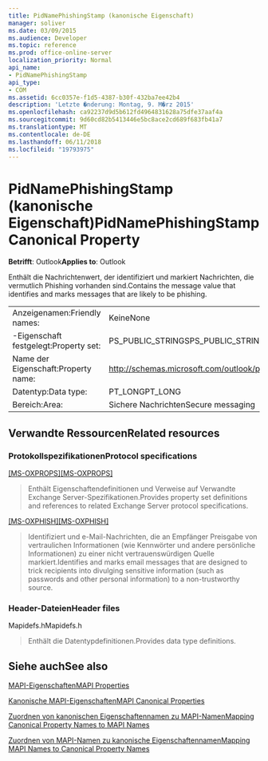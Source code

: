 ```yaml
---
title: PidNamePhishingStamp (kanonische Eigenschaft)
manager: soliver
ms.date: 03/09/2015
ms.audience: Developer
ms.topic: reference
ms.prod: office-online-server
localization_priority: Normal
api_name:
- PidNamePhishingStamp
api_type:
- COM
ms.assetid: 6cc0357e-f1d5-4387-b30f-432ba7ee42b4
description: 'Letzte �nderung: Montag, 9. M�rz 2015'
ms.openlocfilehash: ca92237d9d5b612fd4964831628a75dfe37aaf4a
ms.sourcegitcommit: 9d60cd82b5413446e5bc8ace2cd689f683fb41a7
ms.translationtype: MT
ms.contentlocale: de-DE
ms.lasthandoff: 06/11/2018
ms.locfileid: "19793975"
---
```

# <a name="pidnamephishingstamp-canonical-property"></a><span data-ttu-id="e27e7-103">PidNamePhishingStamp (kanonische Eigenschaft)</span><span class="sxs-lookup"><span data-stu-id="e27e7-103">PidNamePhishingStamp Canonical Property</span></span>

  
  
<span data-ttu-id="e27e7-104">**Betrifft**: Outlook</span><span class="sxs-lookup"><span data-stu-id="e27e7-104">**Applies to**: Outlook</span></span> 
  
<span data-ttu-id="e27e7-105">Enthält die Nachrichtenwert, der identifiziert und markiert Nachrichten, die vermutlich Phishing vorhanden sind.</span><span class="sxs-lookup"><span data-stu-id="e27e7-105">Contains the message value that identifies and marks messages that are likely to be phishing.</span></span>
  
|||
|:-----|:-----|
|<span data-ttu-id="e27e7-106">Anzeigenamen:</span><span class="sxs-lookup"><span data-stu-id="e27e7-106">Friendly names:</span></span>  <br/> |<span data-ttu-id="e27e7-107">Keine</span><span class="sxs-lookup"><span data-stu-id="e27e7-107">None</span></span>  <br/> |
|<span data-ttu-id="e27e7-108">-Eigenschaft festgelegt:</span><span class="sxs-lookup"><span data-stu-id="e27e7-108">Property set:</span></span>  <br/> |<span data-ttu-id="e27e7-109">PS_PUBLIC_STRINGS</span><span class="sxs-lookup"><span data-stu-id="e27e7-109">PS_PUBLIC_STRINGS</span></span>  <br/> |
|<span data-ttu-id="e27e7-110">Name der Eigenschaft:</span><span class="sxs-lookup"><span data-stu-id="e27e7-110">Property name:</span></span>  <br/> |http://schemas.microsoft.com/outlook/phishingstamp  <br/> |
|<span data-ttu-id="e27e7-111">Datentyp:</span><span class="sxs-lookup"><span data-stu-id="e27e7-111">Data type:</span></span>  <br/> |<span data-ttu-id="e27e7-112">PT_LONG</span><span class="sxs-lookup"><span data-stu-id="e27e7-112">PT_LONG</span></span>  <br/> |
|<span data-ttu-id="e27e7-113">Bereich:</span><span class="sxs-lookup"><span data-stu-id="e27e7-113">Area:</span></span>  <br/> |<span data-ttu-id="e27e7-114">Sichere Nachrichten</span><span class="sxs-lookup"><span data-stu-id="e27e7-114">Secure messaging</span></span>  <br/> |
   
## <a name="related-resources"></a><span data-ttu-id="e27e7-115">Verwandte Ressourcen</span><span class="sxs-lookup"><span data-stu-id="e27e7-115">Related resources</span></span>

### <a name="protocol-specifications"></a><span data-ttu-id="e27e7-116">Protokollspezifikationen</span><span class="sxs-lookup"><span data-stu-id="e27e7-116">Protocol specifications</span></span>

<span data-ttu-id="e27e7-117">[[MS-OXPROPS]](http://msdn.microsoft.com/library/f6ab1613-aefe-447d-a49c-18217230b148%28Office.15%29.aspx)</span><span class="sxs-lookup"><span data-stu-id="e27e7-117">[[MS-OXPROPS]](http://msdn.microsoft.com/library/f6ab1613-aefe-447d-a49c-18217230b148%28Office.15%29.aspx)</span></span>
  
> <span data-ttu-id="e27e7-118">Enthält Eigenschaftendefinitionen und Verweise auf Verwandte Exchange Server-Spezifikationen.</span><span class="sxs-lookup"><span data-stu-id="e27e7-118">Provides property set definitions and references to related Exchange Server protocol specifications.</span></span>
    
<span data-ttu-id="e27e7-119">[[MS-OXPHISH]](http://msdn.microsoft.com/library/ed49ab26-ba13-4d4c-8a94-98d4ceecd4b7%28Office.15%29.aspx)</span><span class="sxs-lookup"><span data-stu-id="e27e7-119">[[MS-OXPHISH]](http://msdn.microsoft.com/library/ed49ab26-ba13-4d4c-8a94-98d4ceecd4b7%28Office.15%29.aspx)</span></span>
  
> <span data-ttu-id="e27e7-120">Identifiziert und e-Mail-Nachrichten, die an Empfänger Preisgabe von vertraulichen Informationen (wie Kennwörter und andere persönliche Informationen) zu einer nicht vertrauenswürdigen Quelle markiert.</span><span class="sxs-lookup"><span data-stu-id="e27e7-120">Identifies and marks email messages that are designed to trick recipients into divulging sensitive information (such as passwords and other personal information) to a non-trustworthy source.</span></span>
    
### <a name="header-files"></a><span data-ttu-id="e27e7-121">Header-Dateien</span><span class="sxs-lookup"><span data-stu-id="e27e7-121">Header files</span></span>

<span data-ttu-id="e27e7-122">Mapidefs.h</span><span class="sxs-lookup"><span data-stu-id="e27e7-122">Mapidefs.h</span></span>
  
> <span data-ttu-id="e27e7-123">Enthält die Datentypdefinitionen.</span><span class="sxs-lookup"><span data-stu-id="e27e7-123">Provides data type definitions.</span></span>
    
## <a name="see-also"></a><span data-ttu-id="e27e7-124">Siehe auch</span><span class="sxs-lookup"><span data-stu-id="e27e7-124">See also</span></span>



[<span data-ttu-id="e27e7-125">MAPI-Eigenschaften</span><span class="sxs-lookup"><span data-stu-id="e27e7-125">MAPI Properties</span></span>](mapi-properties.md)
  
[<span data-ttu-id="e27e7-126">Kanonische MAPI-Eigenschaften</span><span class="sxs-lookup"><span data-stu-id="e27e7-126">MAPI Canonical Properties</span></span>](mapi-canonical-properties.md)
  
[<span data-ttu-id="e27e7-127">Zuordnen von kanonischen Eigenschaftennamen zu MAPI-Namen</span><span class="sxs-lookup"><span data-stu-id="e27e7-127">Mapping Canonical Property Names to MAPI Names</span></span>](mapping-canonical-property-names-to-mapi-names.md)
  
[<span data-ttu-id="e27e7-128">Zuordnen von MAPI-Namen zu kanonische Eigenschaftennamen</span><span class="sxs-lookup"><span data-stu-id="e27e7-128">Mapping MAPI Names to Canonical Property Names</span></span>](mapping-mapi-names-to-canonical-property-names.md)

